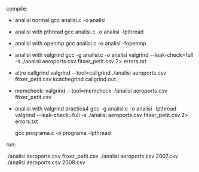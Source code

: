
compile: 

* analisi normal 
  gcc analisi.c -o analisi

* analisi with pthread 
  gcc analisi.c -o analisi -lpthread

* analisi with openmp
  gcc analisi.c -o analisi -fopenmp

* analisi with valgrind
  gcc -g analisi.c -o analisi 
  valgrind --leak-check=full -s ./analisi aeroports.csv fitxer_petit.csv 2> errors.txt

* altre callgrind
  valgrind --tool=callgrind ./analisi aeroports.csv fitxer_petit.csv
  kcachegrind callgrind.out.<pid>,

* memcheck:
  valgrind --tool=memcheck ./analisi aeroports.csv fitxer_petit.csv

* analisi with valgrind practica4
  gcc -g analisi.c -o analisi -lpthread
  valgrind --leak-check=full -s ./analisi aeroports.csv fitxer_petit.csv 2> errors.txt


  gcc programa.c -o programa -lpthread

run:

  ./analisi aeroports.csv fitxer_petit.csv
  ./analisi aeroports.csv 2007.csv
  ./analisi aeroports.csv 2008.csv